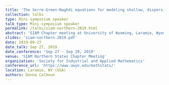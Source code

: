```yaml
---
title: 'The Serre-Green-Naghdi equations for modeling shallow, dispersive geophysical flows '
collection: talks
type: Mini-symposium speaker
talk_type: Mini-symposium speaker
permalink: /talks/siam-northern-2019.html
abstract: 'SIAM Chapter meeting at University of Wyoming, Laramie, Wyoming. '
slides: 'siam-northern-2019.pdf'
date: 2019-09-27
date_talk: Sep 27, 2019
date_conference: 'Sep 27 - Sep 29, 2019'
venue: 'SIAM Northern States Chapter Meeting'
organization: 'Society for Industrial and Applied Mathematics'
conference_url: 'https://www.uwyo.edu/mathstats/'
location: Laramie, WY (USA)
authors: Donna Calhoun
---
```

